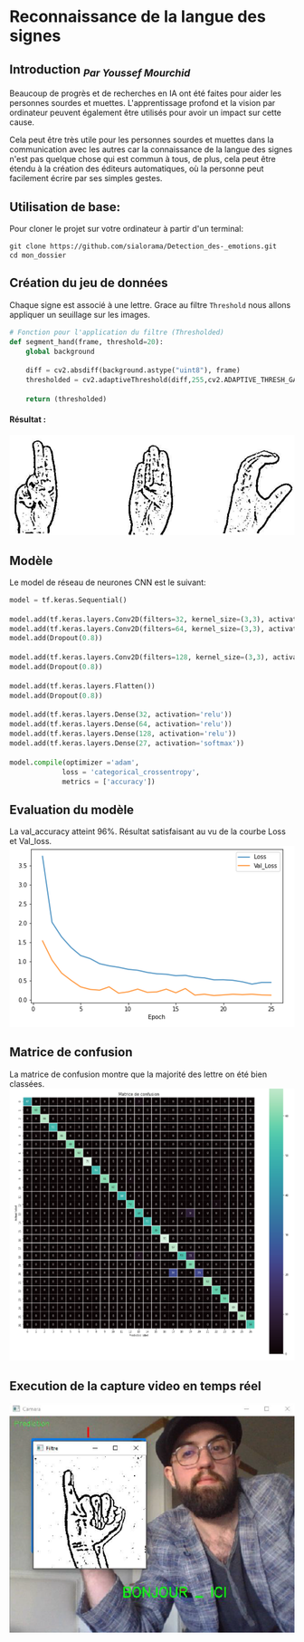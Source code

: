 # Reconnaissance de la langue des signes

## Introduction <sub><i>Par Youssef Mourchid</i></sub>

Beaucoup de progrès et de recherches en IA ont été faites pour aider les personnes sourdes et muettes. L'apprentissage profond et la vision par ordinateur peuvent également être utilisés pour avoir un impact sur cette cause.

Cela peut être très utile pour les personnes sourdes et muettes dans la communication avec les autres car la connaissance de la langue des signes n'est pas quelque chose qui est commun à tous, de plus, cela peut être étendu à la création des éditeurs automatiques, où la personne peut facilement écrire par ses simples gestes.

## Utilisation de base:
Pour cloner le projet sur votre ordinateur à partir d'un terminal:
```
git clone https://github.com/sialorama/Detection_des-_emotions.git
cd mon_dossier
```
## Création du jeu de données
Chaque signe est associé à une lettre. Grace au filtre ```Threshold``` nous allons appliquer un seuillage sur les images.
```python
# Fonction pour l'application du filtre (Thresholded)
def segment_hand(frame, threshold=20):
    global background
    
    diff = cv2.absdiff(background.astype("uint8"), frame)
    thresholded = cv2.adaptiveThreshold(diff,255,cv2.ADAPTIVE_THRESH_GAUSSIAN_C, cv2.THRESH_BINARY,11,2)
    
    return (thresholded)
```
#### Résultat :
![image_seuillage](img/seuillage.png)
   
## Modèle
Le model de réseau de neurones CNN est le suivant:
```python
model = tf.keras.Sequential()

model.add(tf.keras.layers.Conv2D(filters=32, kernel_size=(3,3), activation='relu', input_shape=(IMG_SIZE, IMG_SIZE, 3)))
model.add(tf.keras.layers.Conv2D(filters=64, kernel_size=(3,3), activation='relu'))
model.add(Dropout(0.8))

model.add(tf.keras.layers.Conv2D(filters=128, kernel_size=(3,3), activation='relu'))
model.add(Dropout(0.8))

model.add(tf.keras.layers.Flatten())
model.add(Dropout(0.8))

model.add(tf.keras.layers.Dense(32, activation='relu'))
model.add(tf.keras.layers.Dense(64, activation='relu'))
model.add(tf.keras.layers.Dense(128, activation='relu'))
model.add(tf.keras.layers.Dense(27, activation='softmax'))

model.compile(optimizer ='adam',
             loss = 'categorical_crossentropy',
             metrics = ['accuracy'])
```

## Evaluation du modèle
La val_accuracy atteint 96%. Résultat satisfaisant au vu de la courbe Loss et Val_loss.
![loss](img/loss.png)

## Matrice de confusion
La matrice de confusion montre que la majorité des lettre on été bien classées.
![cm](img/cm.png)
## Execution de la capture video en temps réel
![image](img/j1.png)

